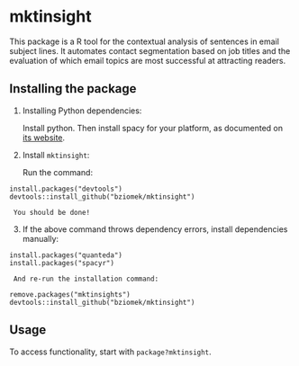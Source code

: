# mktinsight

This package is a R tool for the contextual analysis of sentences in email subject lines. It automates contact segmentation based on job titles and the evaluation of which email topics are most successful at attracting readers.

## Installing the package

1. Installing Python dependencies:

     Install python. Then install spacy for your platform, as documented on [its website](https://spacy.io/usage/).

2. Install `mktinsight`:

     Run the command:
```
install.packages("devtools")
devtools::install_github("bziomek/mktinsight")
```
     You should be done!

3. If the above command throws dependency errors, install dependencies manually:
```
install.packages("quanteda")
install.packages("spacyr")
```
     And re-run the installation command:
```
remove.packages("mktinsights")
devtools::install_github("bziomek/mktinsight")
```

## Usage

To access functionality, start with `package?mktinsight`.